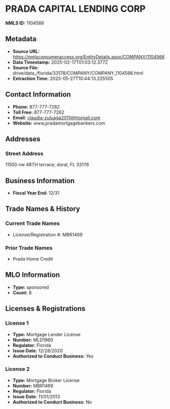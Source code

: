 # PRADA CAPITAL LENDING CORP

**NMLS ID:** 1104566

## Metadata
- **Source URL:** https://nmlsconsumeraccess.org/EntityDetails.aspx/COMPANY/1104566
- **Data Timestamp:** 2025-02-17T01:03:12.377Z
- **Source File:** drive/data_/florida/33178/COMPANY/COMPANY_1104566.html
- **Extraction Time:** 2025-05-27T10:44:13.225505

## Contact Information
- **Phone:** 877-777-7262
- **Toll Free:** 877-777-7262
- **Email:** claudia-zuluaga2011@htomail.com
- **Website:** www,pradamortgagebankers.com

## Addresses
### Street Address
11500 nw 48TH terrace; doral, FL 33178

## Business Information
- **Fiscal Year End:** 12/31

## Trade Names & History
### Current Trade Names
- License/Registration #: MBR1469

### Prior Trade Names
- Prada Home Credit

## MLO Information
- **Type:** sponsored
- **Count:** 8

## Licenses & Registrations

### License 1
- **Type:** Mortgage Lender License
- **Number:** MLD1960
- **Regulator:** Florida
- **Issue Date:** 12/28/2020
- **Authorized to Conduct Business:** Yes

### License 2
- **Type:** Mortgage Broker License
- **Number:** MBR1469
- **Regulator:** Florida
- **Issue Date:** 11/01/2013
- **Authorized to Conduct Business:** No
